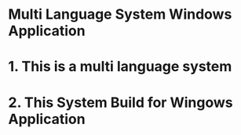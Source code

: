 # Multi Language System Windows Application

# 1. This is a multi language system
# 2. This System Build for Wingows Application